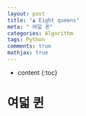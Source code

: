 ```yaml
---
layout: post
title: "♟ Eight queens"
meta: " 여덟 퀸"
categories: Algorithm
tags: Python
comments: true
mathjax: true
---
```




* content
{:toc}
# 여덟 퀸

